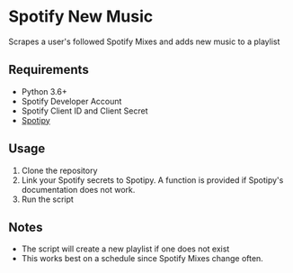# Spotify New Music
Scrapes a user's followed Spotify Mixes and adds new music to a playlist
## Requirements
* Python 3.6+
* Spotify Developer Account
* Spotify Client ID and Client Secret
* [Spotipy](https://spotipy.readthedocs.io/en/2.22.1/)

## Usage
1. Clone the repository
2. Link your Spotify secrets to Spotipy. A function is provided if Spotipy's documentation does not work.
3. Run the script

## Notes
* The script will create a new playlist if one does not exist
* This works best on a schedule since Spotify Mixes change often.
